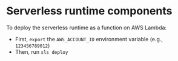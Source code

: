 # Serverless runtime components

To deploy the serverless runtime as a function on AWS Lambda:
- First, `export` the `AWS_ACCOUNT_ID` environment variable (e.g., `123456789012`)
- Then, run `sls deploy`
